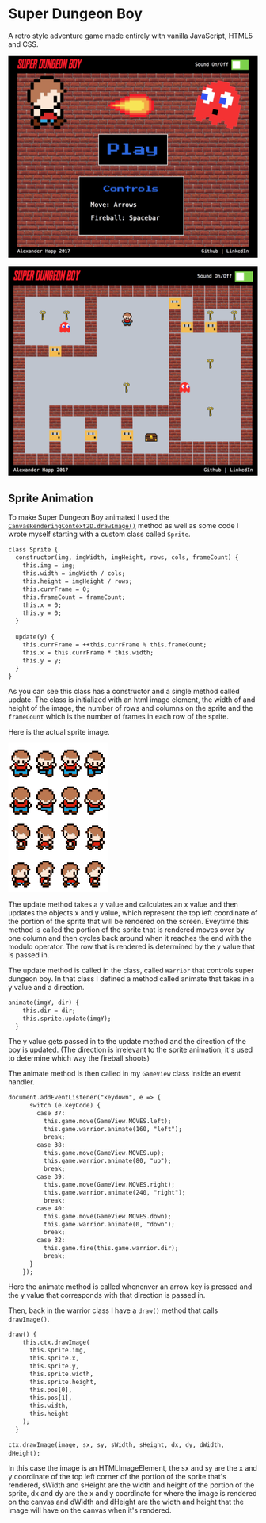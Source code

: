 # Super Dungeon Boy
A retro style adventure game made entirely with vanilla JavaScript, HTML5 and CSS.

![splash screen shot](https://github.com/brainzilla79/super-dungeon-boy/blob/master/docs/sdb_splash_screenshot.png)

![gameplay screen shot](https://github.com/brainzilla79/super-dungeon-boy/blob/master/docs/sdb_gameplay_screenshot.png)

## Sprite Animation

To make Super Dungeon Boy animated I used the [`CanvasRenderingContext2D.drawImage()`](https://developer.mozilla.org/en-US/docs/Web/API/CanvasRenderingContext2D/drawImage) method as well as some code I wrote myself starting with a custom class called `Sprite`.

```
class Sprite {
  constructor(img, imgWidth, imgHeight, rows, cols, frameCount) {
    this.img = img;
    this.width = imgWidth / cols;
    this.height = imgHeight / rows;
    this.currFrame = 0;
    this.frameCount = frameCount;
    this.x = 0;
    this.y = 0;
  }

  update(y) {
    this.currFrame = ++this.currFrame % this.frameCount;
    this.x = this.currFrame * this.width;
    this.y = y;
  }
}
```

As you can see this class has a constructor and a single method called update. The class is initialized with an html image element, the width of and height of the image, the number of rows and columns on the sprite and the `frameCount` which is the number of frames in each row of the sprite. 

Here is the actual sprite image.

![sdb sprite](https://github.com/brainzilla79/super-dungeon-boy/blob/master/docs/boy.png)

The update method takes a y value and calculates an x value and then updates the objects x and y value, which represent the top left coordinate of the portion of the sprite that will be rendered on the screen. Eveytime this method is called the portion of the sprite that is rendered moves over by one column and then cycles back around when it reaches the end with the modulo operator. The row that is rendered is determined by the y value that is passed in. 

The update method is called in the class, called `Warrior` that controls super dungeon boy. 
In that class I defined a method called animate that takes in a y value and a direction.

```
animate(imgY, dir) {
    this.dir = dir;
    this.sprite.update(imgY);
  }
```
The y value gets passed in to the update method and the direction of the boy is updated. (The direction is irrelevant to the sprite animation, it's used to determine which way the fireball shoots)

The animate method is then called in my `GameView` class inside an event handler. 

```
document.addEventListener("keydown", e => {
      switch (e.keyCode) {
        case 37:
          this.game.move(GameView.MOVES.left);
          this.game.warrior.animate(160, "left");
          break;
        case 38:
          this.game.move(GameView.MOVES.up);
          this.game.warrior.animate(80, "up");
          break;
        case 39:
          this.game.move(GameView.MOVES.right);
          this.game.warrior.animate(240, "right");
          break;
        case 40:
          this.game.move(GameView.MOVES.down);
          this.game.warrior.animate(0, "down");
          break;
        case 32:
          this.game.fire(this.game.warrior.dir);
          break;
      }
    });
```
Here the animate method is called whenenver an arrow key is pressed and the y value that corresponds with that direction is passed in. 

Then, back in the warrior class I have a `draw()` method that calls `drawImage()`. 

```
draw() {
    this.ctx.drawImage(
      this.sprite.img,
      this.sprite.x,
      this.sprite.y,
      this.sprite.width,
      this.sprite.height,
      this.pos[0],
      this.pos[1],
      this.width,
      this.height
    );
  }
```

`ctx.drawImage(image, sx, sy, sWidth, sHeight, dx, dy, dWidth, dHeight);` 

In this case the image is an HTMLImageElement, the sx and sy are the x and y coordinate of the top left corner of the portion of the sprite that's rendered, sWidth and sHeight are the width and height of the portion of the sprite, dx and dy are the x and y coordinate for where the image is rendered on the canvas and dWidth and dHeight are the width and height that the image will have on the canvas when it's rendered. 





